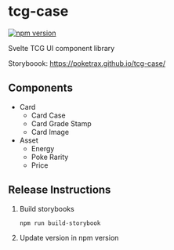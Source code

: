 # tcg-case
[![npm version](https://badge.fury.io/js/tcg-case.svg)](https://badge.fury.io/js/tcg-case)

Svelte TCG UI component library

Storyboook: https://poketrax.github.io/tcg-case/

## Components
   * Card
      * Card Case
      * Card Grade Stamp
      * Card Image
   * Asset
      * Energy
      * Poke Rarity
      * Price

## Release Instructions
   1. Build storybooks
      ```sh
      npm run build-storybook
      ```
   2. Update version in npm version
   